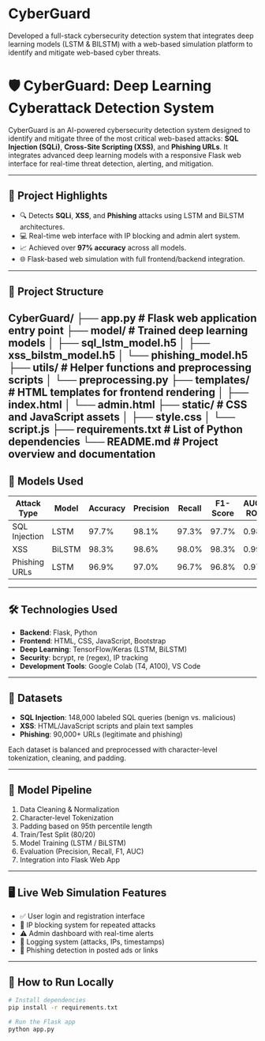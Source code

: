# CyberGuard
Developed a full-stack cybersecurity detection system that integrates deep learning models (LSTM &amp; BILSTM) with a web-based simulation platform to identify and mitigate web-based cyber threats.
# 🛡️ CyberGuard: Deep Learning Cyberattack Detection System

CyberGuard is an AI-powered cybersecurity detection system designed to identify and mitigate three of the most critical web-based attacks: **SQL Injection (SQLi)**, **Cross-Site Scripting (XSS)**, and **Phishing URLs**. It integrates advanced deep learning models with a responsive Flask web interface for real-time threat detection, alerting, and mitigation.

---

## 🚀 Project Highlights

- 🔍 Detects **SQLi**, **XSS**, and **Phishing** attacks using LSTM and BiLSTM architectures.
- 💻 Real-time web interface with IP blocking and admin alert system.
- 📈 Achieved over **97% accuracy** across all models.
- 🌐 Flask-based web simulation with full frontend/backend integration.

---

## 📁 Project Structure

CyberGuard/
├── app.py # Flask web application entry point
├── model/ # Trained deep learning models
│ ├── sql_lstm_model.h5
│ ├── xss_bilstm_model.h5
│ └── phishing_model.h5
├── utils/ # Helper functions and preprocessing scripts
│ └── preprocessing.py
├── templates/ # HTML templates for frontend rendering
│ ├── index.html
│ └── admin.html
├── static/ # CSS and JavaScript assets
│ ├── style.css
│ └── script.js
├── requirements.txt # List of Python dependencies
└── README.md # Project overview and documentation
---

## 🧠 Models Used

| Attack Type    | Model       | Accuracy | Precision | Recall | F1-Score | AUC-ROC |
|----------------|-------------|----------|-----------|--------|----------|---------|
| SQL Injection  | LSTM        | 97.7%    | 98.1%     | 97.3%  | 97.7%    | 0.98    |
| XSS            | BiLSTM      | 98.3%    | 98.6%     | 98.0%  | 98.3%    | 0.99    |
| Phishing URLs  | LSTM        | 96.9%    | 97.0%     | 96.7%  | 96.8%    | 0.97    |

---

## 🛠️ Technologies Used

- **Backend**: Flask, Python
- **Frontend**: HTML, CSS, JavaScript, Bootstrap
- **Deep Learning**: TensorFlow/Keras (LSTM, BiLSTM)
- **Security**: bcrypt, re (regex), IP tracking
- **Development Tools**: Google Colab (T4, A100), VS Code

---

## 🧪 Datasets

- **SQL Injection**: 148,000 labeled SQL queries (benign vs. malicious)
- **XSS**: HTML/JavaScript scripts and plain text samples
- **Phishing**: 90,000+ URLs (legitimate and phishing)

Each dataset is balanced and preprocessed with character-level tokenization, cleaning, and padding.

---

## 🧬 Model Pipeline

1. Data Cleaning & Normalization
2. Character-level Tokenization
3. Padding based on 95th percentile length
4. Train/Test Split (80/20)
5. Model Training (LSTM / BiLSTM)
6. Evaluation (Precision, Recall, F1, AUC)
7. Integration into Flask Web App

---

## 🖥️ Live Web Simulation Features

- ✅ User login and registration interface
- 🚫 IP blocking system for repeated attacks
- ⚠️ Admin dashboard with real-time alerts
- 📄 Logging system (attacks, IPs, timestamps)
- 🔗 Phishing detection in posted ads or links

---

## 🧠 How to Run Locally

```bash
# Install dependencies
pip install -r requirements.txt

# Run the Flask app
python app.py

